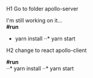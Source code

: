 H1 Go to folder apollo-server

I'm still working on it... <br />
**#run**  <br />
+ yarn install
⋅⋅* yarn start

H2 change to react apollo-client

**#run**  <br />
⋅⋅* yarn install
⋅⋅* yarn start
